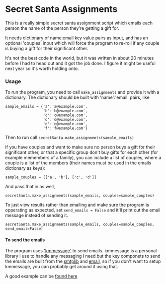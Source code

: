 
# Secret Santa Assignments

This is a really simple secret santa assignment script
which emails each person the name of the person they're 
getting a gift for. 

It needs dictionary of name:email key value pairs as input, 
and has an optional 'couples' input which will force the 
program to re-roll if any couple is buying a gift for their
significant other. 

It's not the best code in the world, but it was written in 
about 20 minutes before I had to head out and it got the job
done. I figure it might be useful next year so it's worth holding
onto. 

### Usage

To run the program, you need to call `make_assignments` and provide it
with a dictionary. The dictionary should be built with 'name':'email' 
pairs, like

    
    sample_emails = {'a':'a@example.com',
                     'b':'b@example.com',
                     'c':'c@example.com',
                     'd':'d@example.com',
                     'e':'e@example.com',
                     'f':'f@example.com'}

Then to run call `secretSanta.make_assignments(sample_emails)`

If you have couples and want to make sure no person buys a gift for their 
significant other, or that a specific group don't buy gifts for each other
(for example memembers of a family), you can include a list of couples, where a couple is a 
list of the members (their names must be used in the emails dictionary as keys): 

    sample_couples = [['a', 'b'], ['c', 'd']]

And pass that in as well, 

    secretSanta.make_assignments(sample_emails, couples=sample_couples)

To just view results rather than emailing and make sure the program is 
opperating as expected, set `send_emails = False` and it'll print
out the email message instead of sending it.

    secretSanta.make_assignments(sample_emails, couples=sample_couples, send_email=False)


#### To send the emails

The program uses ['kmmessage'](https://github.com/CrakeNotSnowman/Python_Message)
to send emails. kmmessage is a personal library I use to handle any messaging I need
but the key componets to send the emails are built from the [smtplib](https://docs.python.org/3/library/smtplib.html) and [email](https://docs.python.org/3/library/email.html#module-email), so if you don't want to setup kmmessage, you can probably get around it using that.

A good example can be [found here](https://docs.python.org/3/library/email.examples.html)

